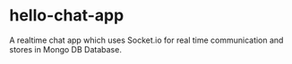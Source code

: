 # hello-chat-app
A realtime chat app which uses Socket.io for real time communication and stores in Mongo DB Database.
